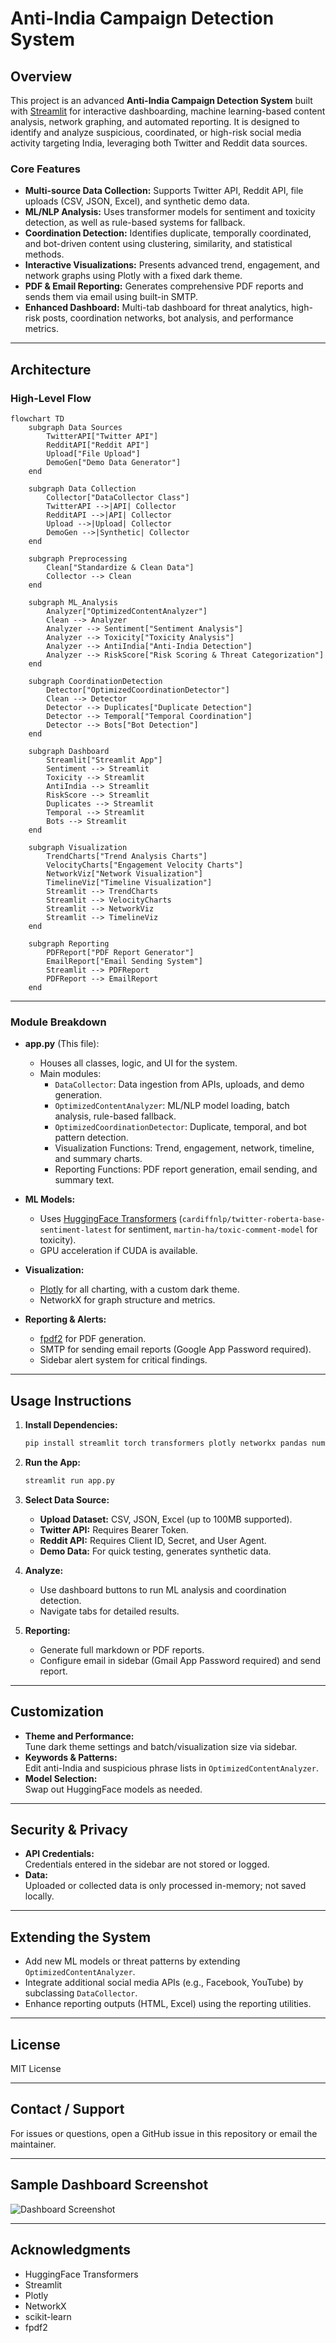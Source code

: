 # Anti-India Campaign Detection System

## Overview

This project is an advanced **Anti-India Campaign Detection System** built with [Streamlit](https://streamlit.io/) for interactive dashboarding, machine learning-based content analysis, network graphing, and automated reporting. It is designed to identify and analyze suspicious, coordinated, or high-risk social media activity targeting India, leveraging both Twitter and Reddit data sources.

### Core Features

- **Multi-source Data Collection:** Supports Twitter API, Reddit API, file uploads (CSV, JSON, Excel), and synthetic demo data.
- **ML/NLP Analysis:** Uses transformer models for sentiment and toxicity detection, as well as rule-based systems for fallback.
- **Coordination Detection:** Identifies duplicate, temporally coordinated, and bot-driven content using clustering, similarity, and statistical methods.
- **Interactive Visualizations:** Presents advanced trend, engagement, and network graphs using Plotly with a fixed dark theme.
- **PDF & Email Reporting:** Generates comprehensive PDF reports and sends them via email using built-in SMTP.
- **Enhanced Dashboard:** Multi-tab dashboard for threat analytics, high-risk posts, coordination networks, bot analysis, and performance metrics.

---

## Architecture

### High-Level Flow

```mermaid
flowchart TD
    subgraph Data Sources
        TwitterAPI["Twitter API"]
        RedditAPI["Reddit API"]
        Upload["File Upload"]
        DemoGen["Demo Data Generator"]
    end

    subgraph Data Collection
        Collector["DataCollector Class"]
        TwitterAPI -->|API| Collector
        RedditAPI -->|API| Collector
        Upload -->|Upload| Collector
        DemoGen -->|Synthetic| Collector
    end

    subgraph Preprocessing
        Clean["Standardize & Clean Data"]
        Collector --> Clean
    end

    subgraph ML_Analysis
        Analyzer["OptimizedContentAnalyzer"]
        Clean --> Analyzer
        Analyzer --> Sentiment["Sentiment Analysis"]
        Analyzer --> Toxicity["Toxicity Analysis"]
        Analyzer --> AntiIndia["Anti-India Detection"]
        Analyzer --> RiskScore["Risk Scoring & Threat Categorization"]
    end

    subgraph CoordinationDetection
        Detector["OptimizedCoordinationDetector"]
        Clean --> Detector
        Detector --> Duplicates["Duplicate Detection"]
        Detector --> Temporal["Temporal Coordination"]
        Detector --> Bots["Bot Detection"]
    end

    subgraph Dashboard
        Streamlit["Streamlit App"]
        Sentiment --> Streamlit
        Toxicity --> Streamlit
        AntiIndia --> Streamlit
        RiskScore --> Streamlit
        Duplicates --> Streamlit
        Temporal --> Streamlit
        Bots --> Streamlit
    end

    subgraph Visualization
        TrendCharts["Trend Analysis Charts"]
        VelocityCharts["Engagement Velocity Charts"]
        NetworkViz["Network Visualization"]
        TimelineViz["Timeline Visualization"]
        Streamlit --> TrendCharts
        Streamlit --> VelocityCharts
        Streamlit --> NetworkViz
        Streamlit --> TimelineViz
    end

    subgraph Reporting
        PDFReport["PDF Report Generator"]
        EmailReport["Email Sending System"]
        Streamlit --> PDFReport
        PDFReport --> EmailReport
    end
```

---

### Module Breakdown

- **app.py** (This file):  
  - Houses all classes, logic, and UI for the system.
  - Main modules:
    - `DataCollector`: Data ingestion from APIs, uploads, and demo generation.
    - `OptimizedContentAnalyzer`: ML/NLP model loading, batch analysis, rule-based fallback.
    - `OptimizedCoordinationDetector`: Duplicate, temporal, and bot pattern detection.
    - Visualization Functions: Trend, engagement, network, timeline, and summary charts.
    - Reporting Functions: PDF report generation, email sending, and summary text.

- **ML Models:**
  - Uses [HuggingFace Transformers](https://huggingface.co/transformers/) (`cardiffnlp/twitter-roberta-base-sentiment-latest` for sentiment, `martin-ha/toxic-comment-model` for toxicity).
  - GPU acceleration if CUDA is available.

- **Visualization:**
  - [Plotly](https://plotly.com/python/) for all charting, with a custom dark theme.
  - NetworkX for graph structure and metrics.

- **Reporting & Alerts:**
  - [fpdf2](https://pypi.org/project/fpdf2/) for PDF generation.
  - SMTP for sending email reports (Google App Password required).
  - Sidebar alert system for critical findings.

---

## Usage Instructions

1. **Install Dependencies:**
    ```bash
    pip install streamlit torch transformers plotly networkx pandas numpy scikit-learn fpdf2 tweepy praw
    ```

2. **Run the App:**
    ```bash
    streamlit run app.py
    ```

3. **Select Data Source:**
    - **Upload Dataset:** CSV, JSON, Excel (up to 100MB supported).
    - **Twitter API:** Requires Bearer Token.
    - **Reddit API:** Requires Client ID, Secret, and User Agent.
    - **Demo Data:** For quick testing, generates synthetic data.

4. **Analyze:**
    - Use dashboard buttons to run ML analysis and coordination detection.
    - Navigate tabs for detailed results.

5. **Reporting:**
    - Generate full markdown or PDF reports.
    - Configure email in sidebar (Gmail App Password required) and send report.

---

## Customization

- **Theme and Performance:**  
  Tune dark theme settings and batch/visualization size via sidebar.
- **Keywords & Patterns:**  
  Edit anti-India and suspicious phrase lists in `OptimizedContentAnalyzer`.
- **Model Selection:**  
  Swap out HuggingFace models as needed.

---

## Security & Privacy

- **API Credentials:**  
  Credentials entered in the sidebar are not stored or logged.
- **Data:**  
  Uploaded or collected data is only processed in-memory; not saved locally.

---

## Extending the System

- Add new ML models or threat patterns by extending `OptimizedContentAnalyzer`.
- Integrate additional social media APIs (e.g., Facebook, YouTube) by subclassing `DataCollector`.
- Enhance reporting outputs (HTML, Excel) using the reporting utilities.

---

## License

MIT License

---

## Contact / Support

For issues or questions, open a GitHub issue in this repository or email the maintainer.

---

## Sample Dashboard Screenshot

![Dashboard Screenshot](docs/dashboard_example.png)

---

## Acknowledgments

- HuggingFace Transformers
- Streamlit
- Plotly
- NetworkX
- scikit-learn
- fpdf2
